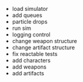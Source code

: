- load simulator
- add queues
- particle drops
- run sim
- logging control
- change weapon structure
- change artifact structure
- fix reactable tests
- add characters
- add weapons
- add artifacts
